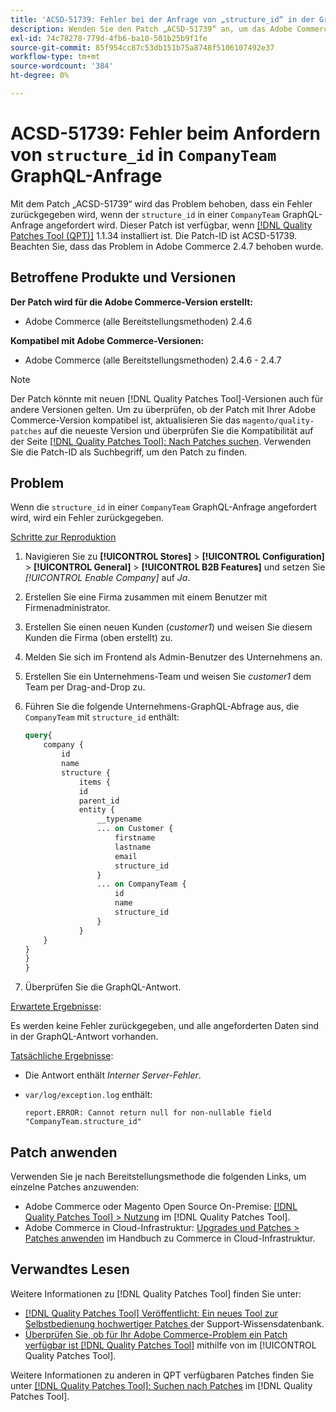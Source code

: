 ```yaml
---
title: 'ACSD-51739: Fehler bei der Anfrage von „structure_id“ in der GraphQL-Anfrage von „CompanyTeam“'
description: Wenden Sie den Patch „ACSD-51739“ an, um das Adobe Commerce-Problem zu beheben, bei dem ein Fehler zurückgegeben wird, wenn die „structure_id“ in einer GraphQL-Anfrage „CompanyTeam“ angefordert wird.
exl-id: 74c78278-779d-4fb6-ba10-501b25b9f1fe
source-git-commit: 85f954cc87c53db151b75a8748f5106107492e37
workflow-type: tm+mt
source-wordcount: '384'
ht-degree: 0%

---
```


# ACSD-51739: Fehler beim Anfordern von `structure_id` in `CompanyTeam` GraphQL-Anfrage

Mit dem Patch „ACSD-51739“ wird das Problem behoben, dass ein Fehler zurückgegeben wird, wenn der `structure_id` in einer `CompanyTeam` GraphQL-Anfrage angefordert wird. Dieser Patch ist verfügbar, wenn [[!DNL Quality Patches Tool (QPT)]](https://experienceleague.adobe.com/en/docs/commerce-knowledge-base/kb/announcements/commerce-announcements/magento-quality-patches-released-new-tool-to-self-serve-quality-patches) 1.1.34 installiert ist. Die Patch-ID ist ACSD-51739. Beachten Sie, dass das Problem in Adobe Commerce 2.4.7 behoben wurde.

## Betroffene Produkte und Versionen

**Der Patch wird für die Adobe Commerce-Version erstellt:**

* Adobe Commerce (alle Bereitstellungsmethoden) 2.4.6

**Kompatibel mit Adobe Commerce-Versionen:**

* Adobe Commerce (alle Bereitstellungsmethoden) 2.4.6 - 2.4.7

>[!NOTE]
>
>Der Patch könnte mit neuen [!DNL Quality Patches Tool]-Versionen auch für andere Versionen gelten. Um zu überprüfen, ob der Patch mit Ihrer Adobe Commerce-Version kompatibel ist, aktualisieren Sie das `magento/quality-patches` auf die neueste Version und überprüfen Sie die Kompatibilität auf der Seite [[!DNL Quality Patches Tool]: Nach Patches suchen](https://experienceleague.adobe.com/tools/commerce-quality-patches/index.html). Verwenden Sie die Patch-ID als Suchbegriff, um den Patch zu finden.

## Problem

Wenn die `structure_id` in einer `CompanyTeam` GraphQL-Anfrage angefordert wird, wird ein Fehler zurückgegeben.

<u>Schritte zur Reproduktion</u>

1. Navigieren Sie zu **[!UICONTROL Stores]** > **[!UICONTROL Configuration]** > **[!UICONTROL General]** > **[!UICONTROL B2B Features]** und setzen Sie *[!UICONTROL Enable Company]* auf *Ja*.
1. Erstellen Sie eine Firma zusammen mit einem Benutzer mit Firmenadministrator.
1. Erstellen Sie einen neuen Kunden (*customer1*) und weisen Sie diesem Kunden die Firma (oben erstellt) zu.
1. Melden Sie sich im Frontend als Admin-Benutzer des Unternehmens an.
1. Erstellen Sie ein Unternehmens-Team und weisen Sie *customer1* dem Team per Drag-and-Drop zu.
1. Führen Sie die folgende Unternehmens-GraphQL-Abfrage aus, die `CompanyTeam` mit `structure_id` enthält:

   ```GraphQL
   query{
       company {
           id
           name
           structure {
               items {
               id
               parent_id
               entity {
                   __typename
                   ... on Customer {
                       firstname
                       lastname
                       email
                       structure_id
                   }
                   ... on CompanyTeam {
                       id
                       name
                       structure_id
                   }
               }
       }
   }
   }
   }
   ```

1. Überprüfen Sie die GraphQL-Antwort.

<u>Erwartete Ergebnisse</u>:

Es werden keine Fehler zurückgegeben, und alle angeforderten Daten sind in der GraphQL-Antwort vorhanden.

<u>Tatsächliche Ergebnisse</u>:

* Die Antwort enthält *Interner Server-Fehler*.
* `var/log/exception.log` enthält:

  ```
  report.ERROR: Cannot return null for non-nullable field "CompanyTeam.structure_id"
  ```

## Patch anwenden

Verwenden Sie je nach Bereitstellungsmethode die folgenden Links, um einzelne Patches anzuwenden:

* Adobe Commerce oder Magento Open Source On-Premise: [[!DNL Quality Patches Tool] > Nutzung](/help/tools/quality-patches-tool/usage.md) im [!DNL Quality Patches Tool].
* Adobe Commerce in Cloud-Infrastruktur: [Upgrades und Patches > Patches anwenden](https://experienceleague.adobe.com/docs/commerce-cloud-service/user-guide/develop/upgrade/apply-patches.html) im Handbuch zu Commerce in Cloud-Infrastruktur.

## Verwandtes Lesen

Weitere Informationen zu [!DNL Quality Patches Tool] finden Sie unter:

* [[!DNL Quality Patches Tool] Veröffentlicht: Ein neues Tool zur Selbstbedienung hochwertiger Patches ](https://experienceleague.adobe.com/en/docs/commerce-knowledge-base/kb/announcements/commerce-announcements/magento-quality-patches-released-new-tool-to-self-serve-quality-patches) der Support-Wissensdatenbank.
* [Überprüfen Sie, ob für Ihr Adobe Commerce-Problem ein Patch verfügbar ist [!DNL Quality Patches Tool]](/help/tools/quality-patches-tool/patches-available-in-qpt/check-patch-for-magento-issue-with-magento-quality-patches.md) mithilfe von im [!UICONTROL Quality Patches Tool].


Weitere Informationen zu anderen in QPT verfügbaren Patches finden Sie unter [[!DNL Quality Patches Tool]: Suchen nach Patches](https://experienceleague.adobe.com/tools/commerce-quality-patches/index.html) im [!DNL Quality Patches Tool].
